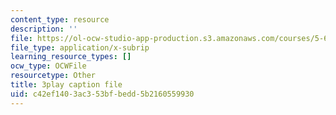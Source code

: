 ```yaml
---
content_type: resource
description: ''
file: https://ol-ocw-studio-app-production.s3.amazonaws.com/courses/5-61-physical-chemistry-fall-2017/c42ef1403ac353bfbedd5b2160559930_BEs4K6LSGzo.vtt
file_type: application/x-subrip
learning_resource_types: []
ocw_type: OCWFile
resourcetype: Other
title: 3play caption file
uid: c42ef140-3ac3-53bf-bedd-5b2160559930
---
```

